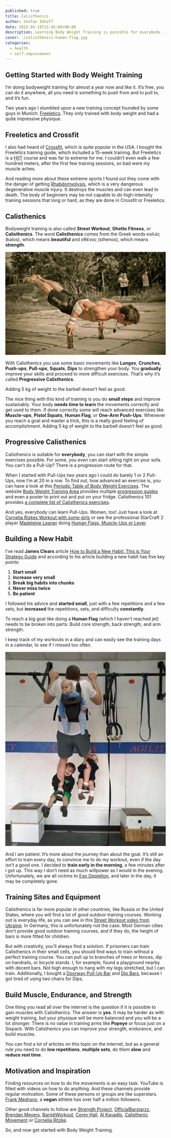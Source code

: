 ```yaml
---
published: true
title: Calisthenics
author: Stefan Imhoff
date: 2015-05-19T21:45:00+00:00
description: Learning Body Weight Training is possible for everybody. It’s free, you can do it anywhere, you need no gym or expensive equipment to train and you can improve constantly.
cover: ./calisthenics-human-flag.jpg
categories:
  - health
  - self-improvement
---
```


## Getting Started with Body Weight Training

I’m doing bodyweight training for almost a year now and like it. It’s free, you can do it anywhere, all you need is something to push from and to pull to, and it’s fun.

Two years ago I stumbled upon a new training concept founded by some guys in Munich: [Freeletics]. They only trained with body weight and had a quite impressive physique.

[freeletics]: https://www.freeletics.com/

## Freeletics and Crossfit

I also had heard of [Crossfit], which is quite popular in the USA. I bought the Freeletics training guide, which included a 15-week training. But Freeletics is a <abbr title="High-Intensity Interval Training">HIIT</abbr> course and was far to extreme for me. I couldn’t even walk a few hundred meters, after the first few training sessions, so bad were my muscle aches.

And reading more about these extreme sports I found out they come with the danger of getting [Rhabdomyolysis], which is a very dangerous degenerative muscle injury. It destroys the muscles and can even lead to death. The body of beginners may be not capable to do high-intensity training sessions that long or hard, as they are done in Crossfit or Freeletics.

[crossfit]: https://www.crossfit.com/
[rhabdomyolysis]: https://medium.com/@ericrobertson/crossfits-dirty-little-secret-97bcce70356d

## Calisthenics

Bodyweight training is also called **Street Workout**, **Ghetto Fitness**, or **Calisthenics**. The word **Calisthenics** comes from the Greek words καλός (kalos), which means **beautiful** and σθένος (sthenos), which means **strength**.

![Arm Elbow Lever on Beer Bottles](calisthenics-arm-elbow-lever.jpg "Arm Elbow Lever on Beer Bottles")

With Calisthenics you use some basic movements like **Lunges**, **Crunches**, **Push-ups**, **Pull-ups**, **Squats**, **Dips** to strengthen your body. You **gradually** improve your skills and proceed to more difficult exercises. That’s why it’s called **Progressive Calisthenics**.

<Pullquote lang="en">
  Adding 5 kg of weight to the barbell doesn’t feel as good.
</Pullquote>

The nice thing with this kind of training is you do **small steps** and improve sustainably. Your body **needs time to learn** the movements correctly and get used to them. If done correctly some will reach advanced exercises like **Muscle-ups**, **Pistol Squats**, **Human Flag**, or **One-Arm Push-Ups**. Whenever you reach a goal and master a trick, this is a really good feeling of accomplishment. Adding 5 kg of weight to the barbell doesn’t feel as good.

## Progressive Calisthenics

Calisthenics is suitable for **everybody**, you can start with the simple exercises possible. For some, you even can start sitting right on your sofa. You can’t do a Pull-Up? There is a progression route for that.

When I started with Pull-Ups two years ago I could do barely 1 or 2 Pull-Ups, now I’m at 20 in a row. To find out, how advanced an exercise is, you can have a look at this [Periodic Table of Body Weight Exercises]. The website [Body Weight Training Area] provides multiple [progression guides] and even a poster to print out and put on your fridge. Calisthenics 101 provides [a complete list of Calisthenics exercises].

And yes, everybody can learn Pull-Ups. Women, too! Just have a look at [Cornelia Rizkes Workout with some girls] or see the professional StarCraft 2 player [Madeleine Leaner] doing [Human Flags, Muscle-Ups or Lever].

[periodic table of body weight exercises]: http://strength.stack52.com/periodic-table-of-bodyweight-exercises/
[body weight training area]: https://bodyweighttrainingarena.com/
[progression guides]: https://bodyweighttrainingarena.com/progressive-calisthenics/
[a complete list of calisthenics exercises]: https://www.calisthenics-101.co.uk/blogs/a-complete-list-of-calisthenics-exercises
[cornelia rizkes workout with some girls]: https://www.youtube.com/watch?v=FfClYaCzx5U
[madeleine leaner]: https://www.youtube.com/user/MaddeLisk
[human flags, muscle-ups or lever]: https://www.youtube.com/watch?v=-ag2gAcbp9M

## Building a New Habit

I’ve read **James Clears** article [How to Build a New Habit: This is Your Strategy Guide] and according to his article building a new habit has five key points:

1.  **Start small**
2.  **Increase very small**
3.  **Break big habits into chunks**
4.  **Never miss twice**
5.  **Be patient**

I followed his advice and **started small**, just with a few repetitions and a few sets, but **increased** the repetitions, sets, and difficulty **constantly**.

To reach a big goal like doing a **Human Flag** (which I haven’t reached jet) needs to be broken into parts: Build core strength, back strength, and arm strength.

I keep track of my workouts in a diary and can easily see the training days in a calendar, to see if I missed too often.

![Man doing a Pull-Up with 3 children as additional weight](calisthenics-best-dad-ever.jpg)

And I am patient. It’s more about the journey than about the goal. It’s still an effort to train every day, to convince me to do my workout, even if the day isn’t a good one. I decided to **train early in the morning**, a few minutes after I got up. This way I don’t need as much willpower as I would in the evening. Unfortunately, we are all victims to [Ego Depletion], and later in the day, it may be completely gone.

[how to build a new habit: this is your strategy guide]: https://jamesclear.com/habit-guide
[ego depletion]: https://en.wikipedia.org/wiki/Ego_depletion

## Training Sites and Equipment

Calisthenics is far more popular in other countries, like Russia or the United States, where you will find a lot of good outdoor training courses. Working out is everyday life, as you can see in this [Street Workout video from Ukraine]. In Germany, this is unfortunately not the case. Most German cities don’t provide good outdoor training courses, and if they do, the height of bars is more fitted for children.

But with creativity, you’ll always find a solution. If prisoners can train Calisthenics in their small cells, you should find ways to train without a perfect training course. You can pull up to branches of trees or fences, dip on handrails, or bicycle stands. I, for example, found a playground nearby with decent bars. Not high enough to hang with my legs stretched, but I can train. Additionally, I bought a [Doorway Pull-Up Bar] and [Dip Bars], because I got tired of using two chairs for Dips.

[street workout video from ukraine]: https://www.youtube.com/watch?v=bvLQZVnz5WM
[doorway pull-up bar]: http://www.amazon.de/gp/product/B00EZ24BC2?ie=UTF8&tag=stefanimhoffde-21&linkCode=as2&camp=1638&creative=6742&creativeASIN=3924862397
[dip bars]: http://www.amazon.de/gp/product/B0088I92VY?ie=UTF8&tag=stefanimhoffde-21&linkCode=as2&camp=1638&creative=6742&creativeASIN=3924862397

## Build Muscle, Endurance, and Strength

One thing you read all over the internet is the question if it is possible to gain muscles with Calisthenics. The answer is **yes**. It may be harder as with weight training, but your physique will be more balanced and you will be a lot stronger. There is no value in training arms like **Popeye** or focus just on a Sixpack. With Calisthenics you can improve your strength, endurance, and build muscles.

You can find a lot of articles on this topic on the internet, but as a general rule you need to do **low repetitions**, **multiple sets**, do them **slow** and **reduce rest time**.

## Motivation and Inspiration

Finding resources on how to do the movements is an easy task. YouTube is filled with videos on how to do anything. And these channels provide regular motivation. Some of these persons or groups are like superstars. [Frank Medrano], a **vegan** athlete has over half a million followers.

Other good channels to follow are [Strength Project], [OfficialBarstarzz], [Brendan Meyers], [BaristiWorkout], [Corey Hall], [Al Kavadlo], [Calisthenic Movement] or [Cornelia Ritzke].

So, and now get started with Body Weight Training.

[frank medrano]: https://www.youtube.com/watch?v=mvJHw64fxgQ
[strength project]: https://www.youtube.com/user/strengthproject
[officialbarstarzz]: https://www.youtube.com/user/OfficialBarstarzz
[brendan meyers]: https://www.youtube.com/user/leftyjrpro
[baristiworkout]: https://www.youtube.com/user/baristiworkout
[corey hall]: https://www.youtube.com/user/cth38881
[al kavadlo]: https://www.youtube.com/user/alkavadlo
[calisthenic movement]: https://www.youtube.com/user/Calisthenicmovement
[cornelia ritzke]: https://www.youtube.com/user/ConnyBerlin
